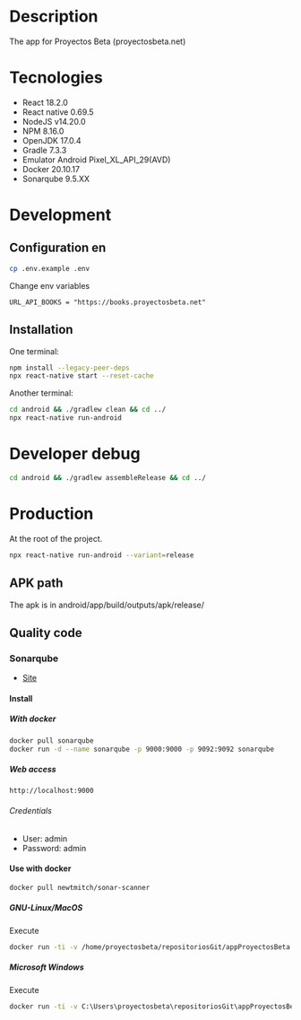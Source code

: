# Description

The app for Proyectos Beta (proyectosbeta.net)

# Tecnologies

-   React 18.2.0
-   React native 0.69.5
-   NodeJS v14.20.0
-   NPM 8.16.0
-   OpenJDK 17.0.4
-   Gradle 7.3.3
-   Emulator Android Pixel_XL_API_29(AVD)
-   Docker 20.10.17
-   Sonarqube 9.5.XX

# Development

## Configuration en

```bash
cp .env.example .env
```

Change env variables

```
URL_API_BOOKS = "https://books.proyectosbeta.net"
```

## Installation

One terminal:

```bash
npm install --legacy-peer-deps
npx react-native start --reset-cache
```

Another terminal:

```bash
cd android && ./gradlew clean && cd ../
npx react-native run-android
```

# Developer debug

```bash
cd android && ./gradlew assembleRelease && cd ../
```

# Production

At the root of the project.

```bash
npx react-native run-android --variant=release
```

## APK path

The apk is in android/app/build/outputs/apk/release/

## Quality code

### Sonarqube

-   [Site](https://www.sonarqube.org/)

#### Install

##### With docker

```bash
docker pull sonarqube
docker run -d --name sonarqube -p 9000:9000 -p 9092:9092 sonarqube
```

##### Web access

```
http://localhost:9000
```

###### Credentials

-   User: admin
-   Password: admin

#### Use with docker

```bash
docker pull newtmitch/sonar-scanner

```

##### GNU-Linux/MacOS

Execute

```bash
docker run -ti -v /home/proyectosbeta/repositoriosGit/appProyectosBeta:/usr/src --link sonarqube newtmitch/sonar-scanner
```

##### Microsoft Windows

Execute

```bash
docker run -ti -v C:\Users\proyectosbeta\repositoriosGit\appProyectosBeta:/usr/src --link sonarqube newtmitch/sonar-scanner
```

